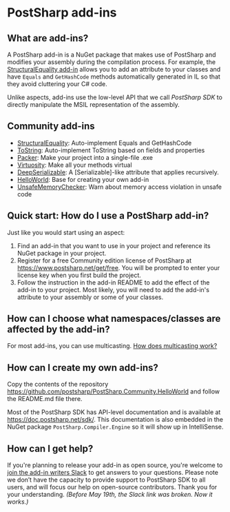 # PostSharp add-ins

## What are add-ins?

A PostSharp  add-in is a NuGet package that makes use of PostSharp and modifies your assembly during the compilation process. For example, the [StructuralEquality add-in](https://github.com/postsharp/PostSharp.Community.StructuralEquality) allows you to add an attribute to your classes and have `Equals` and `GetHashCode` methods automatically generated in IL so that they avoid cluttering your C# code.

Unlike aspects, add-ins use the low-level API that we call *PostSharp SDK* to directly manipulate the MSIL representation of the assembly.

## Community add-ins

* [StructuralEquality](https://github.com/postsharp/PostSharp.Community.StructuralEquality): Auto-implement Equals and GetHashCode
* [ToString](https://github.com/postsharp/PostSharp.Community.ToString): Auto-implement ToString based on fields and properties
* [Packer](https://github.com/postsharp/PostSharp.Community.Packer): Make your project into a single-file .exe
* [Virtuosity](https://github.com/postsharp/PostSharp.Community.Virtuosity): Make all your methods virtual
* [DeepSerializable](https://github.com/postsharp/PostSharp.Community.DeepSerializable): A [Serializable]-like attribute that applies recursively.
* [HelloWorld](https://github.com/postsharp/PostSharp.Community.HelloWorld): Base for creating your own add-in
* [UnsafeMemoryChecker](https://github.com/postsharp/PostSharp.Community.UnsafeMemoryChecker): Warn about memory access violation in unsafe code

## Quick start: How do I use a PostSharp add-in?

Just like you would start using an aspect:

1. Find an add-in that you want to use in your project and reference its NuGet package in your project.
2. Register for a free Community edition license of PostSharp at https://www.postsharp.net/get/free. You will be prompted to enter your license key when you first build the project.
3. Follow the instruction in the add-in README to add the effect of the add-in to your project. Most likely, you will need to add the add-in's attribute to your assembly or some of your classes.

## How can I choose what namespaces/classes are affected by the add-in?

For most add-ins, you can use multicasting. [How does multicasting work?](multicasting.md)

## How can I create my own add-ins?

Copy the contents of the repository https://github.com/postsharp/PostSharp.Community.HelloWorld and follow the README.md file there. 

Most of the PostSharp SDK has API-level documentation and is available at https://doc.postsharp.net/sdk/. This documentation is also embedded in the NuGet package `PostSharp.Compiler.Engine` so it will show up in IntelliSense. 

## How can I get help?

If you're planning to release your add-in as open source, you're welcome to  [join the add-in writers Slack](https://join.slack.com/t/postsharp-addins/shared_invite/zt-efilf9t1-voOs5FYteLEcKeHvXtu9xQ) to get answers to your questions. Please note we don’t have the capacity to provide support to PostSharp SDK to all users, and will focus our help on open-source contributors. Thank you for your understanding. *(Before May 19th, the Slack link was broken. Now it works.)*

